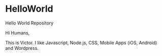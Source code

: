 # HelloWorld
Hello World Repository

Hi Humans,

This is Victor. I like Javascript, Node.js, CSS, Mobile Apps (iOS, Android) and Wordpress.


